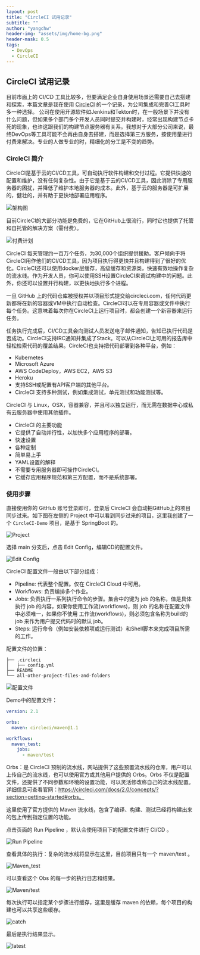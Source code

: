 ```yaml
---
layout: post
title: "CircleCI 试用记录"
subtitle: ""
author: "yangchw"
header-img: "assets/img/home-bg.png"
header-mask: 0.5
tags:
  - DevOps
  - CircleCI
---
```


## CircleCI 试用记录

目前市面上的 CI/CD 工具比较多，但要满足企业自身使用场景还需要自己去搭建和探索，本篇文章是我在使用 [CircleCI](https://circleci.com/) 的一个记录，为公司集成和完善CI工具时多一种选择。
公司在使用开源软件如Jenkins和Tekton时，在一般场景下并没有什么问题，但如果多个部门多个开发人员同时提交并构建时，经常出现构建节点卡死的现象，也许这跟我们的构建节点服务器有关系。我想对于大部分公司来说，最终DevOps等工具可能不会再由自身去搭建，而是选择第三方服务，按使用量进行付费来解决。专业的人做专业的时，精细化的分工是不变的趋势。

### CircleCI 简介

CircleCI是基于云的CI/CD工具，可自动执行软件构建和交付过程。它提供快速的配置和维护，没有任何复杂性。由于它是基于云的CI/CD工具，因此消除了专用服务器的困扰，并降低了维护本地服务器的成本。此外，基于云的服务器是可扩展的，健壮的，并有助于更快地部署应用程序。

![架构图](/assets/2021-05-16/arch.png)

目前CircleCI的大部分功能是免费的，它在GitHub上很流行，同时它也提供了托管和自托管的解决方案（需付费）。

![付费计划](/assets/2021-05-16/20210516163703.jpg)

CircleCI 每天管理约一百万个任务，为30,000个组织提供援助。客户倾向于将CircleCI用作他们的CI/CD工具，因为项目执行得更快并且构建得到了很好的优化。CircleCI还可以使用docker层缓存，高级缓存和资源类，快速有效地操作复杂的流水线。作为开发人员，你可以使用SSH设置CircleCI来调试构建中的问题。此外，你还可以设置并行构建，以更快地执行多个进程。

一旦 GitHub 上的代码仓库被授权并以项目形式提交给circleci.com，任何代码更新都将在新的容器或VM中执行自动检查。CircleCI可以在专用容器或文件中执行每个任务。这意味着每次你在CircleCI上运行项目时，都会创建一个新容器来运行任务。

任务执行完成后，CI/CD工具会向测试人员发送电子邮件通知，告知已执行代码是否成功。CircleCI支持IRC通知并集成了Stack。可以从CircleCI上可用的报告库中轻松检索代码的覆盖结果。CircleCI也支持把代码部署到各种平台，例如：

 - Kubernetes
 - Microsoft Azure
 - AWS CodeDeploy，AWS EC2，AWS S3
 - Heroku
 - 支持SSH或配置有API客户端的其他平台。
 - CircleCI 支持多种测试，例如集成测试，单元测试和功能测试等。

CircleCI  与 Linux，OSX，容器兼容，并且可以独立运行，而无需在数据中心或私有云服务器中使用其他插件。

 - CircleCI 的主要功能
 - 它提供了自动并行性，以加快多个应用程序的部署。
 - 快速设置
 - 各种定制
 - 简单易上手
 - YAML设置的解释
 - 不需要专用服务器即可操作CircleCI。
 - 它缓存应用程序规范和第三方配置，而不是系统部署。

### 使用步骤

直接使用你的 GitHub 账号登录即可，登录后 CircleCI 会自动把GitHub上的项目同步过来。如下图在左侧的 Project 中可以看到同步过来的项目，这里我创建了一个 `CircleCI-Demo` 项目，是基于 SpringBoot 的。

![Project](/assets/2021-05-16/20210516164454.jpg)

选择 main 分支后，点击 Edit Config，编辑CD的配置文件。

![Edit Config](/assets/2021-05-16/20210516164708.jpg)

CircleCI 配置文件一般由以下部分组成：
 
 - Pipeline: 代表整个配置。仅在 CircleCI Cloud 中可用。
 - Workflows: 负责编排多个作业。
 - Jobs: 负责执行一系列执行命令的步骤。集合中的键为 job 的名称，值是具体执行 job 的内容，如果你使用工作流(workflows)，则 job 的名称在配置文件中必须唯一，如果你不使用 工作流(workflows)，则必须包含名称为build的 job 来作为用户提交代码时的默认 job。
 - Steps: 运行命令（例如安装依赖项或运行测试）和Shell脚本来完成项目所需的工作。

配置文件的位置：

```
├── .circleci
│   ├── config.yml
├── README
└── all-other-project-files-and-folders
```

![配置文件](/assets/2021-05-16/config-emements.png)

Demo中的配置文件：

```yml
version: 2.1

orbs:
  maven: circleci/maven@1.1

workflows:
  maven_test:
    jobs:
      - maven/test

```

Orbs：是 CircleCI 预制的流水线，网站提供了这些预置流水线的仓库，用户可以上传自己的流水线，也可以使用官方或其他用户提供的 Orbs。Orbs 不仅是配置文件，还提供了不同参数和环境的设置功能，可以灵活修改称自己的流水线配置。详细信息可查看官网：https://circleci.com/docs/2.0/concepts/?section=getting-started#orbs。

这里使用了官方提供的 Maven 流水线，包含了编译、构建、测试已经将构建出来的包上传到指定位置的功能。

点击页面的 Run Pipeline ，默认会使用项目下的配置文件进行 CI/CD 。

![Run Pipeline](/assets/2021-05-16/20210516175510.jpg)

查看具体的执行：复杂的流水线将显示在这里，目前项目只有一个 maven/test 。

![Maven_test](/assets/2021-05-16/20210516175510.jpg)

可以查看这个 Obs 的每一步的执行日志和结果。

![Maven/test](/assets/2021-05-16/20210516175557.jpg)

每次执行可以指定某个步骤进行缓存，这里是缓存 maven 的依赖，每个项目的构建也可以共享这些缓存。

![catch](/assets/2021-05-16/20210516175658.jpg)

最后是执行结果显示。

![latest](/assets/2021-05-16/20210516181021.jpg)


